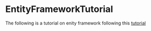 # EntityFrameworkTutorial
The following is a tutorial on enity framework following this [tutorial](https://www.youtube.com/watch?v=qkJ9keBmQWo)
